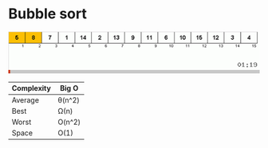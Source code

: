 # Bubble sort

<img src='./bubble-sort.gif'>

<br />

| Complexity | Big O  |
| ---------- | ------ |
| Average    | θ(n^2) |
| Best       | Ω(n)   |
| Worst      | O(n^2) |
| Space      | O(1)   |

